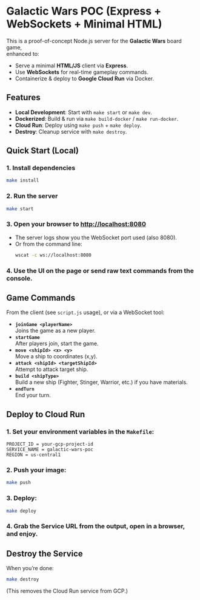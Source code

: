 # Galactic Wars POC (Express + WebSockets + Minimal HTML)

This is a proof-of-concept Node.js server for the **Galactic Wars** board game,  
enhanced to:
- Serve a minimal **HTML/JS** client via **Express**.
- Use **WebSockets** for real-time gameplay commands.
- Containerize & deploy to **Google Cloud Run** via Docker.

## Features
- **Local Development**: Start with `make start` or `make dev`.
- **Dockerized**: Build & run via `make build-docker` / `make run-docker`.
- **Cloud Run**: Deploy using `make push` + `make deploy`.
- **Destroy**: Cleanup service with `make destroy`.

## Quick Start (Local)

### 1. Install dependencies  
```bash
make install
```

### 2. Run the server  
```bash
make start
```

### 3. Open your browser to [http://localhost:8080](http://localhost:8080)  
- The server logs show you the WebSocket port used (also 8080).
- Or from the command line:
  ```bash
  wscat -c ws://localhost:8080
  ```

### 4. Use the UI on the page or send raw text commands from the console.

## Game Commands

From the client (see `script.js` usage), or via a WebSocket tool:

- **`joinGame <playerName>`**  
  Joins the game as a new player.
- **`startGame`**  
  After players join, start the game.
- **`move <shipId> <x> <y>`**  
  Move a ship to coordinates (x,y).
- **`attack <shipId> <targetShipId>`**  
  Attempt to attack target ship.
- **`build <shipType>`**  
  Build a new ship (Fighter, Stinger, Warrior, etc.) if you have materials.
- **`endTurn`**  
  End your turn.

## Deploy to Cloud Run

### 1. Set your environment variables in the `Makefile`:
```make
PROJECT_ID = your-gcp-project-id
SERVICE_NAME = galactic-wars-poc
REGION = us-central1
```

### 2. Push your image:
```bash
make push
```

### 3. Deploy:
```bash
make deploy
```

### 4. Grab the Service URL from the output, open in a browser, and enjoy.

## Destroy the Service

When you’re done:
```bash
make destroy
```
(This removes the Cloud Run service from GCP.)